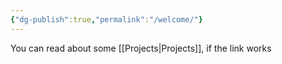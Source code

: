 ```yaml
---
{"dg-publish":true,"permalink":"/welcome/"}
---
```



You can read about some [[Projects\|Projects]], if the link works